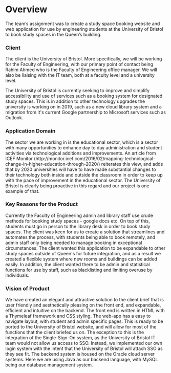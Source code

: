 <h1>Overview</h1>

The team’s assignment was to create a study space booking website and web application for use by engineering students at the University of Bristol to book study spaces in the Queen’s building.

<h3>Client</h3>

<p>The client is the University of Bristol. More specifically, we will be working for the Faculty of Engineering, with our primary point of contact being Rahim Ahmed who is the Faculty of Engineering office manager. We will also be liaising with the IT team, both at a faculty level and a university level.</p>

<p>The University of Bristol is currently seeking to improve and simplify accessibility and use of services such as a booking system for designated study spaces. This is in addition to other technology upgrades the university is working on in 2019, such as a new cloud library system  and a migration from it's current Google partnership to Microsoft services such as Outlook.</p>

<h3>Application Domain</h3>

<p>The sector we are working in is the educational sector, which is a sector with many opportunities to enhance day to day administration and student activities via technological additions and improvements. An article from ICEF Monitor (http://monitor.icef.com/2016/02/mapping-technological-change-in-higher-education-through-2020/) reiterates this view, and adds that by 2020 universities will have to have made substantial changes to their technology both inside and outside the classroom in order to keep up with the pace of improvement in the educational sector. The University of Bristol is clearly being proactive in this regard and our project is one example of that.</p>

<h3>Key Reasons for the Product</h3>

<p>Currently the Faculty of Engineering admin and library staff use crude methods for booking study spaces - google docs etc. On top of this, students must go in person to the library desk in order to book study spaces. The client was keen for us to create a solution that streamlines and automates the process, with students being able to book remotely, and admin staff only being needed to manage booking in exceptional circumstances. The client wanted this application to be expandable to other study spaces outside of Queen's for future integration, and as a result we created a flexible system where new rooms and buildings can be added easily. In addition, the client wanted there to be admin and statistical functions for use by staff, such as blacklisting and limiting overuse by individuals.</p>

<h3>Vision of Product</h3>

<p>We have created an elegant and attractive solution to the client brief that is user friendly and aesthetically pleasing on the front end, and expandable, efficient and intuitive on the backend. The front end is written in HTML with a Thymeleaf framework and CSS styling. The web-app has a easy to navigate layout, with student and admin specific pages. This is ready to be ported to the University of Bristol website, and will allow for most of the functions that the client briefed us on. The exception to this is the integration of the Single-Sign-On system, as the University of Bristol IT team would not allow us access to SSO. Instead, we implemented our own login system with the intent that the University of Bristol will attach SSO as they see fit. The backend system is housed on the Oracle cloud server systems. Here we are using Java as our backend language, with MySQL being our database management system.</p>
